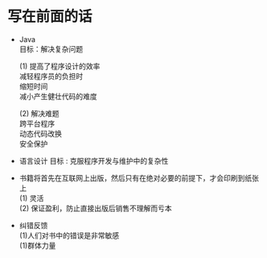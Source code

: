 # 写在前面的话

- Java  
  目标：解决复杂问题

  (1) 提高了程序设计的效率  
  减轻程序员的负担时  
  缩短时间  
  减小产生健壮代码的难度

  (2) 解决难题  
   跨平台程序  
  动态代码改换  
  安全保护

- 语言设计
  目标 : 克服程序开发与维护中的复杂性

- 书籍将首先在互联网上出版，然后只有在绝对必要的前提下，才会印刷到纸张上  
  (1) 灵活  
  (2) 保证盈利，防止直接出版后销售不理解而亏本

- 纠错反馈  
  (1)人们对书中的错误是非常敏感  
  (1)群体力量
